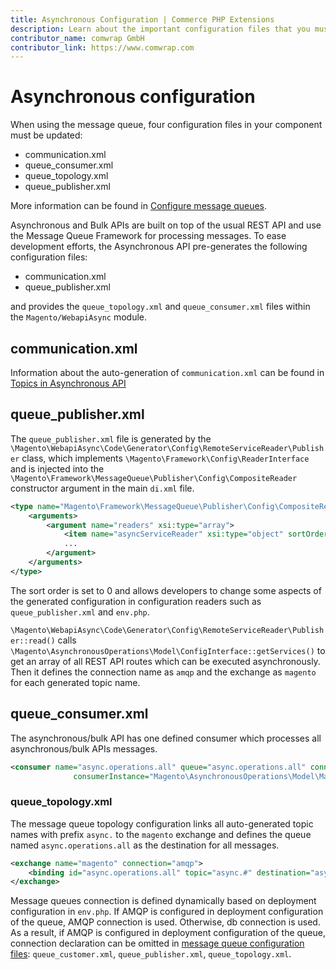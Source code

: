 ```yaml
---
title: Asynchronous Configuration | Commerce PHP Extensions
description: Learn about the important configuration files that you must configure in your Adobe commerce and Magento Open Source extensions.
contributor_name: comwrap GmbH
contributor_link: https://www.comwrap.com
---
```


# Asynchronous configuration

When using the message queue, four configuration files in your component must be updated:

*  communication.xml
*  queue_consumer.xml
*  queue_topology.xml
*  queue_publisher.xml

More information can be found in [Configure message queues](configuration.md).

Asynchronous and Bulk APIs are built on top of the usual REST API and use the Message Queue Framework for processing messages. To ease development efforts, the Asynchronous API pre-generates the following configuration files:

*  communication.xml
*  queue_publisher.xml

and provides the `queue_topology.xml` and `queue_consumer.xml` files within the `Magento/WebapiAsync` module.

## communication.xml

Information about the auto-generation of `communication.xml` can be found in [Topics in Asynchronous API](async-topics.md)

## queue_publisher.xml

The `queue_publisher.xml` file is generated by the `\Magento\WebapiAsync\Code\Generator\Config\RemoteServiceReader\Publisher` class, which implements `\Magento\Framework\Config\ReaderInterface` and is injected into the `\Magento\Framework\MessageQueue\Publisher\Config\CompositeReader` constructor argument in the main `di.xml` file.

```xml
<type name="Magento\Framework\MessageQueue\Publisher\Config\CompositeReader">
    <arguments>
        <argument name="readers" xsi:type="array">
            <item name="asyncServiceReader" xsi:type="object" sortOrder="0">Magento\WebapiAsync\Code\Generator\Config\RemoteServiceReader\Publisher</item>
            ...
        </argument>
    </arguments>
</type>
```

The sort order is set to 0 and allows developers to change some aspects of the generated configuration in configuration readers such as `queue_publisher.xml` and `env.php`.

`\Magento\WebapiAsync\Code\Generator\Config\RemoteServiceReader\Publisher::read()` calls `\Magento\AsynchronousOperations\Model\ConfigInterface::getServices()` to get an array of all REST API routes which can be executed asynchronously. Then it defines the connection name as `amqp` and the exchange as `magento` for each generated topic name.

## queue_consumer.xml

The asynchronous/bulk API has one defined consumer which processes all asynchronous/bulk APIs messages.

```xml
<consumer name="async.operations.all" queue="async.operations.all" connection="amqp"
              consumerInstance="Magento\AsynchronousOperations\Model\MassConsumer"/>
```

### queue_topology.xml

The message queue topology configuration links all auto-generated topic names with prefix `async.` to the `magento` exchange and defines the queue named `async.operations.all` as the destination for all messages.

```xml
<exchange name="magento" connection="amqp">
    <binding id="async.operations.all" topic="async.#" destination="async.operations.all"/>
</exchange>
```

<InlineAlert variant="info" slots="text"/>

Message queues connection is defined dynamically based on deployment configuration in `env.php`. If AMQP is configured in deployment configuration of the queue, AMQP connection is used. Otherwise, db connection is used.
As a result, if AMQP is configured in deployment configuration of the queue, connection declaration can be omitted in [message queue configuration files](configuration.html): `queue_customer.xml`, `queue_publisher.xml`, `queue_topology.xml`.
